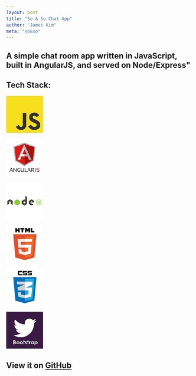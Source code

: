 ```yaml
---
layout: post
title: "So & So Chat App"
author: "James Kim"
meta: "so&so"
---
```

## A simple chat room app written in JavaScript, built in AngularJS, and served on Node/Express"

## Tech Stack:


<section id="service">
<div class="section-title">
</div>
<div id="skills">
<div>
<img src="img/tech/javascript_100.png" alt="Img">
<p></p>
</div>
<div>
<img src="img/tech/angular_100.png" alt="Img">
<p></p>
</div>
<div>
<img src="img/tech/node_100.png" alt="Img">
<p></p>
</div>
<div>
<img src="img/tech/html5_100.png" alt="Img">
<p></p>
</div>
<div>
<img src="img/tech/css3_100.png" alt="Img">
<p></p>
</div>
<div>
<img src="img/tech/bootstrap_100.png" alt="Img">
<p></p>
</div>
</div>
</section>

## View it on [GitHub](https://github.com/jimmy-james/so-and-so)
